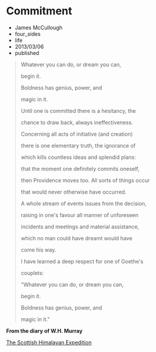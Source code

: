 # Commitment
- James McCullough
- four_sides
- life
- 2013/03/06
- published		

>Whatever you can do, or dream you can,
>
> begin it.
>
> Boldness has genius, power, and
>
> magic in it.
>
> Until one is committed there is a hesitancy, the
> 
> chance to draw back, always ineffectiveness.
> 
> Concerning all acts of initiative (and creation)
> 
> there is one elementary truth, the ignorance of
> 
> which kills countless ideas and splendid plans:
> 
> that the moment one definitely commits oneself,
> 
> then Providence moves too. All sorts of things occur
> 
> that would never otherwise have occurred.
> 
> A whole stream of events issues from the decision,
> 
> raising in one's favour all manner of unforeseen
> 
> incidents and meetings and material assistance,
> 
> which no man could have dreamt would have
> 
> come his way.
> 
> I have learned a deep respect for one of Goethe's
> 
> couplets:
> 
> "Whatever you can do, or dream you can,
> 
> begin it.
> 
> Boldness has genius, power, and
> 
> magic in it."

 

**From the diary of W.H. Murray**

[The Scottish Himalayan Expedition](http://amzn.to/128xb7F "The Scottish Himalayan Expedition")